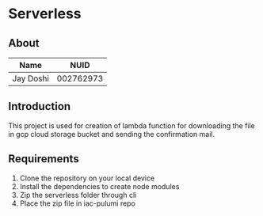 # Serverless

## About
| Name          | NUID        |
| ---           | ---         |
| Jay Doshi     | 002762973   |

## Introduction

This project is used for creation of lambda function for downloading the file in gcp cloud storage bucket and sending the confirmation mail.

## Requirements

1. Clone the repository on your local device
2. Install the dependencies to create node modules
3. Zip the serverless folder through cli
4. Place the zip file in iac-pulumi repo






